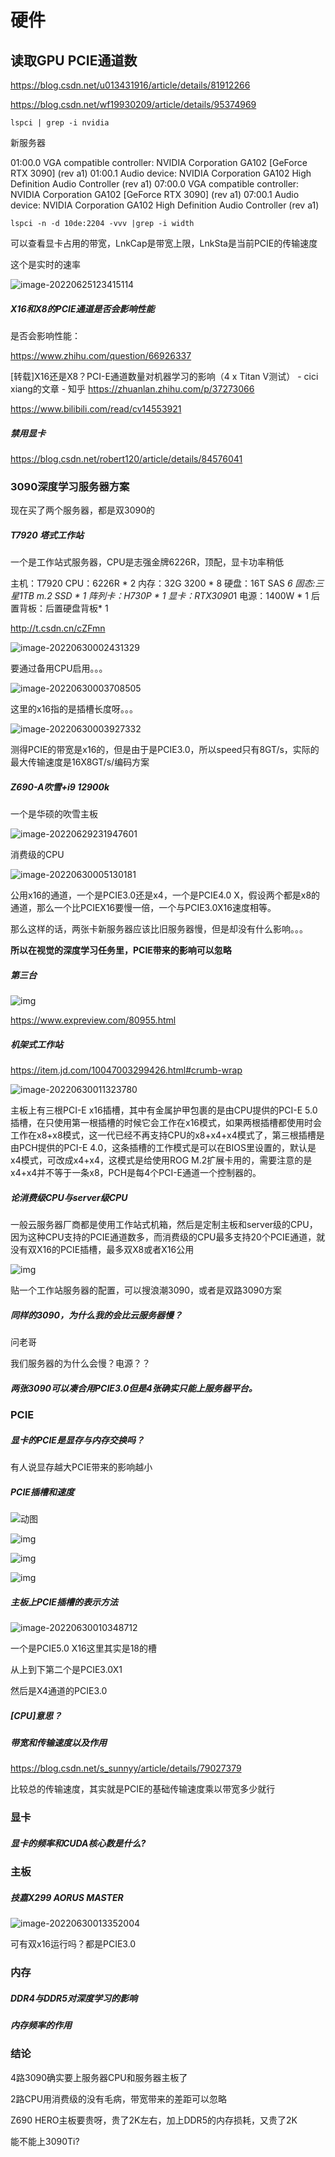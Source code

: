 # 硬件

## 读取GPU PCIE通道数

https://blog.csdn.net/u013431916/article/details/81912266

https://blog.csdn.net/wf19930209/article/details/95374969

`lspci | grep -i nvidia`



新服务器

01:00.0 VGA compatible controller: NVIDIA Corporation GA102 [GeForce RTX 3090] (rev a1)
01:00.1 Audio device: NVIDIA Corporation GA102 High Definition Audio Controller (rev a1)
07:00.0 VGA compatible controller: NVIDIA Corporation GA102 [GeForce RTX 3090] (rev a1)
07:00.1 Audio device: NVIDIA Corporation GA102 High Definition Audio Controller (rev a1)



`lspci -n -d 10de:2204 -vvv |grep -i width`

可以查看显卡占用的带宽，LnkCap是带宽上限，LnkSta是当前PCIE的传输速度

这个是实时的速率

![image-20220625123415114](https://raw.githubusercontent.com/DejaVuyan/blog.img/main/image-20220625123415114.png)



##### X16和X8的PCIE通道是否会影响性能

是否会影响性能：

https://www.zhihu.com/question/66926337

[转载]X16还是X8？PCI-E通道数量对机器学习的影响（4 x Titan V测试） - cici xiang的文章 - 知乎 https://zhuanlan.zhihu.com/p/37273066

https://www.bilibili.com/read/cv14553921



##### 禁用显卡

https://blog.csdn.net/robert120/article/details/84576041



### 3090深度学习服务器方案

现在买了两个服务器，都是双3090的



##### T7920 塔式工作站

一个是工作站式服务器，CPU是志强金牌6226R，顶配，显卡功率稍低

主机：T7920 
CPU：6226R * 2
内存：32G 3200 * 8
硬盘：16T SAS *6
固态:三星1TB m.2 SSD * 1
阵列卡：H730P * 1
显卡：RTX3090*1
电源：1400W * 1
后置背板：后置硬盘背板* 1

http://t.csdn.cn/cZFmn



[T7920用户文档]: https://dl.dell.com/topicspdf/precision-7920-workstation_owners-manual_zh-cn.pdf

![image-20220630002431329](https://raw.githubusercontent.com/DejaVuyan/blog.img/main/image-20220630002431329.png)

要通过备用CPU启用。。。



![image-20220630003708505](https://raw.githubusercontent.com/DejaVuyan/blog.img/main/image-20220630003708505.png)

这里的x16指的是插槽长度呀。。。

![image-20220630003927332](https://raw.githubusercontent.com/DejaVuyan/blog.img/main/image-20220630003927332.png)

测得PCIE的带宽是x16的，但是由于是PCIE3.0，所以speed只有8GT/s，实际的最大传输速度是16X8GT/s/编码方案



##### Z690-A吹雪+i9 12900k

一个是华硕的吹雪主板

![image-20220629231947601](https://raw.githubusercontent.com/DejaVuyan/blog.img/main/image-20220629231947601.png)

消费级的CPU

![image-20220630005130181](https://raw.githubusercontent.com/DejaVuyan/blog.img/main/image-20220630005130181.png)

公用x16的通道，一个是PCIE3.0还是x4，一个是PCIE4.0 X，假设两个都是x8的通道，那么一个比PCIEX16要慢一倍，一个与PCIE3.0X16速度相等。

那么这样的话，两张卡新服务器应该比旧服务器慢，但是却没有什么影响。。。

**所以在视觉的深度学习任务里，PCIE带来的影响可以忽略**



##### 第三台

![img](https://raw.githubusercontent.com/DejaVuyan/blog.img/main/74A62F2E5661C53E5A59449F083BD1E2.png)

[主板参数]: https://rog.asus.com/tw/motherboards/rog-maximus/rog-maximus-z690-hero-model/

https://www.expreview.com/80955.html

##### 机架式工作站

https://item.jd.com/10047003299426.html#crumb-wrap

![image-20220630011323780](../../../AppData/Roaming/Typora/typora-user-images/image-20220630011323780.png)

主板上有三根PCI-E x16插槽，其中有金属护甲包裹的是由CPU提供的PCI-E 5.0插槽，在只使用第一根插槽的时候它会工作在x16模式，如果两根插槽都使用时会工作在x8+x8模式，这一代已经不再支持CPU的x8+x4+x4模式了，第三根插槽是由PCH提供的PCI-E 4.0，这条插槽的工作模式是可以在BIOS里设置的，默认是x4模式，可改成x4+x4，这模式是给使用ROG M.2扩展卡用的，需要注意的是x4+x4并不等于一条x8，PCH是每4个PCI-E通道一个控制器的。



##### 论消费级CPU与server级CPU

一般云服务器厂商都是使用工作站式机箱，然后是定制主板和server级的CPU，因为这种CPU支持的PCIE通道数多，而消费级的CPU最多支持20个PCIE通道，就没有双X16的PCIE插槽，最多双X8或者X16公用

![img](https://raw.githubusercontent.com/DejaVuyan/blog.img/main/e1a99af62e76888c20379d4b49ed34d3.webp)

贴一个工作站服务器的配置，可以搜浪潮3090，或者是双路3090方案





##### 同样的3090，为什么我的会比云服务器慢？

问老哥

我们服务器的为什么会慢？电源？？



##### 两张3090可以凑合用PCIE3.0但是4张确实只能上服务器平台。



### PCIE

##### 显卡的PCIE是显存与内存交换吗？

有人说显存越大PCIE带来的影响越小



##### PCIE插槽和速度

![动图](https://pica.zhimg.com/50/v2-0d843ad6f2f8f6f88b5873cae189e782_720w.webp?source=1940ef5c)

![img](https://raw.githubusercontent.com/DejaVuyan/blog.img/main/v2-d587dbba86818f5aae5746a4d3d7f76c_1440w.jpg)

![img](https://raw.githubusercontent.com/DejaVuyan/blog.img/main/v2-371f6b6e3231ec9e91ad79d6a0899cfe_1440w.jpg)

![img](https://raw.githubusercontent.com/DejaVuyan/blog.img/main/v2-6b36b076b3727a313489d86c2139c1e0_1440w.jpg)



##### 主板上PCIE插槽的表示方法

![image-20220630010348712](https://raw.githubusercontent.com/DejaVuyan/blog.img/main/image-20220630010348712.png)

一个是PCIE5.0 X16这里其实是18的槽

从上到下第二个是PCIE3.0X1

然后是X4通道的PCIE3.0

##### [CPU]意思？





##### 带宽和传输速度以及作用

https://blog.csdn.net/s_sunnyy/article/details/79027379

比较总的传输速度，其实就是PCIE的基础传输速度乘以带宽多少就行



### 显卡

##### 显卡的频率和CUDA核心数是什么?





### 主板

##### 技嘉X299 AORUS MASTER

![image-20220630013352004](https://raw.githubusercontent.com/DejaVuyan/blog.img/main/image-20220630013352004.png)

可有双x16运行吗？都是PCIE3.0





### 内存

##### DDR4与DDR5对深度学习的影响



##### 内存频率的作用



### 结论

4路3090确实要上服务器CPU和服务器主板了

2路CPU用消费级的没有毛病，带宽带来的差距可以忽略



Z690 HERO主板要贵呀，贵了2K左右，加上DDR5的内存损耗，又贵了2K



能不能上3090Ti?
